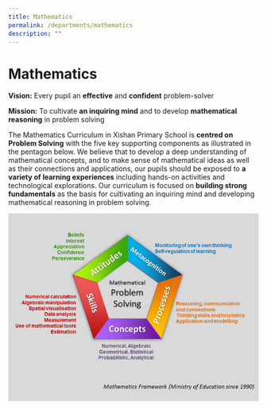 ```yaml
---
title: Mathematics
permalink: /departments/mathematics
description: ""
---
```

# **Mathematics**

**Vision:** Every pupil an **effective** and **confident** problem-solver

**Mission:** To cultivate **an inquiring mind** and to develop **mathematical reasoning** in problem solving

The Mathematics Curriculum in Xishan Primary School is **centred on Problem Solving** with the five key supporting components as illustrated in the pentagon below. We believe that to develop a deep understanding of mathematical concepts, and to make sense of mathematical ideas as well as their connections and applications, our pupils should be exposed to **a variety of learning experiences** including hands-on activities and technological explorations. Our curriculum is focused on **building strong fundamentals** as the basis for cultivating an inquiring mind and developing mathematical reasoning in problem solving.

![](/images/MathImage1.png)